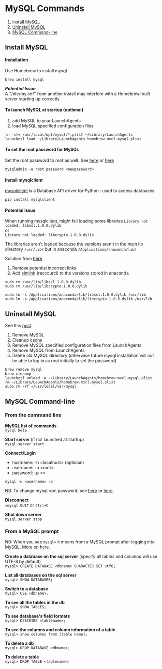 # MySQL Commands

1. [Install MySQL](#-install-mysql)
2. [Uninstall MySQL](#-uninstall-mysql)
3. [MySQL Command-line]()

## Install MySQL  

#### Installation
Use Homebrew to install mysql

```
brew install mysql
```

***Potential Issue***  
A "/etc/my.cnf" from another install may interfere with a Homebrew-built server starting up correctly.

#### To launch MySQL at startup (optional)

1. add MySQL to your LaunchAgents
2. load MySQL specified configuration files

```
ln -sfv /usr/local/opt/mysql/*.plist ~/Library/LaunchAgents
launchctl load ~/Library/LaunchAgents homebrew.mxcl.mysql.plist
```

#### To set the root password for MySQL
Set the root password to *root* as well. See
[here](https://www.howtoforge.com/setting-changing-resetting-mysql-root-passwords) or
[here](http://www.cyberciti.biz/faq/mysql-change-root-password/)

```
mysqladmin -u root password <newpassword>
```

#### Install mysqlclient  
[mysqlclient](https://github.com/PyMySQL/mysqlclient-python) is a Database API driver for Python : used to access databases.

```
pip install mysqlclient
```

#### Potential Issue
When running mysqlclient, might fail loading some libraries
`Library not loaded: libssl.1.0.0.dylib`  
or  
`Library not loaded: libcrypto.1.0.0.dylib`

The libraries aren't loaded because the versions aren't in the main lib directory `/usr/lib/` but in anaconda `/Applications/anaconda/lib/`

Solution from [here](http://stackoverflow.com/questions/27264574/import-psycopg2-library-not-loaded-libssl-1-0-0-dylib)  

1. Remove potential incorrect links
2. Add [simlink](https://en.wikipedia.org/wiki/Symbolic_link) (raccourci) to the versions stored in anaconda

```
sudo rm /usr/lib/libssl.1.0.0.dylib
sudo rm /usr/lib/libcrypto.1.0.0.dylib

sudo ln -s /Applications/anaconda/lib/libssl.1.0.0.dylib /usr/lib
sudo ln -s /Applications/anaconda/lib/libcrypto.1.0.0.dylib /usr/lib
```

## Uninstall MySQL
See this [post](http://stackoverflow.com/questions/4359131/brew-install-mysql-on-mac-os).

1. Remove MySQL
2. Cleanup cache
3. Remove MySQL specified configuration files from LaunchAgents 
4. Remove MySQL from LaunchAgents
5. Delete old MySQL directory (otherwise future mysql installation will not be able to log in as root initially to set the password)

```
brew remove mysql
brew cleanup
launchctl unload -w ~/Library/LaunchAgents/homebrew.mxcl.mysql.plist
rm ~/Library/LaunchAgents/homebrew.mxcl.mysql.plist
sudo rm -rf ~/usr/local/var/mysql
```


## MySQL Command-line


### From the command line
**MySQL list of commands**  
`mysql help`

**Start server** (if not launched at startup)  
`mysql.server start`

**Connect/Login** 

* hostname: -h \<localhost> (optional)
* username: -u \<root>
* password: -p \<>

```
mysql -u <username> -p
```  
NB: To change mysql root password, see
[here](https://www.howtoforge.com/setting-changing-resetting-mysql-root-passwords) or
[here](http://www.cyberciti.biz/faq/mysql-change-root-password/).

**Disconnect**  
`>mysql QUIT` or `Ctrl+C`

**Shut down server**  
`mysql.server stop`

### From a MySQL prompt
NB: When you see `mysql>` it means from a MySQL prompt after logging into MySQL. More on [here](https://www.pantz.org/software/mysql/mysqlcommands.html).

**Create a database on the sql server** (specify all tables and columns will use UTF-8 by default)  
`mysql> CREATE DATABASE <dbname> CHARACTER SET utf8;`

**List all databases on the sql server**  
`mysql> SHOW DATABASES;`

**Switch to a database**  
`mysql> USE <dbname>;`

**To see all the tables in the db**  
`mysql> SHOW TABLES;`

**To see database's field formats**  
`mysql> DESCRIBE <tablename>;`

**To see the columns and column information of a table**  
`mysql> show columns from [table name];`

**To delete a db**  
`mysql> DROP DATABASE <dbname>;`

**To delete a table**  
`mysql> DROP TABLE <tablename>;`